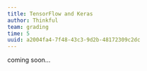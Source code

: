 ```yaml
---
title: TensorFlow and Keras
author: Thinkful
team: grading
time: 5
uuid: a2004fa4-7f48-43c3-9d2b-48172309c2dc
---
```


coming soon...
